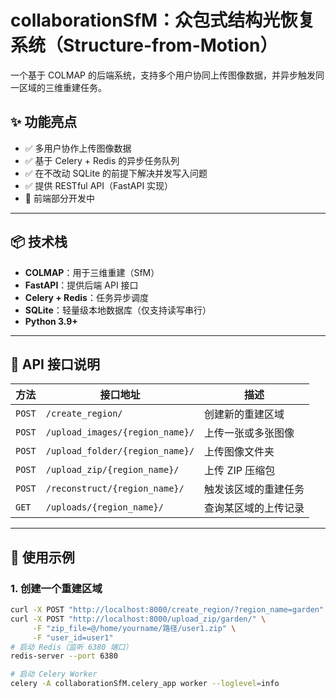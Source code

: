 # collaborationSfM：众包式结构光恢复系统（Structure-from-Motion）

一个基于 COLMAP 的后端系统，支持多个用户协同上传图像数据，并异步触发同一区域的三维重建任务。

## ✨ 功能亮点

- ✅ 多用户协作上传图像数据
- ✅ 基于 Celery + Redis 的异步任务队列
- ✅ 在不改动 SQLite 的前提下解决并发写入问题
- ✅ 提供 RESTful API（FastAPI 实现）
- 🚧 前端部分开发中

---

## 📦 技术栈

- **COLMAP**：用于三维重建（SfM）
- **FastAPI**：提供后端 API 接口
- **Celery + Redis**：任务异步调度
- **SQLite**：轻量级本地数据库（仅支持读写串行）
- **Python 3.9+**

---

## 📡 API 接口说明

| 方法 | 接口地址 | 描述 |
|------|----------|------|
| `POST` | `/create_region/` | 创建新的重建区域 |
| `POST` | `/upload_images/{region_name}/` | 上传一张或多张图像 |
| `POST` | `/upload_folder/{region_name}/` | 上传图像文件夹 |
| `POST` | `/upload_zip/{region_name}/` | 上传 ZIP 压缩包 |
| `POST` | `/reconstruct/{region_name}/` | 触发该区域的重建任务 |
| `GET`  | `/uploads/{region_name}/` | 查询某区域的上传记录 |

---

## 🧪 使用示例

### 1. 创建一个重建区域

```bash
curl -X POST "http://localhost:8000/create_region/?region_name=garden"
curl -X POST "http://localhost:8000/upload_zip/garden/" \
     -F "zip_file=@/home/yourname/路径/user1.zip" \
     -F "user_id=user1"
# 启动 Redis（监听 6380 端口）
redis-server --port 6380

# 启动 Celery Worker
celery -A collaborationSfM.celery_app worker --loglevel=info

